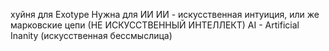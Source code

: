 хуйня для Exotype
Нужна для ИИ
ИИ - искусственная интуиция, или же марковские цепи
(НЕ ИСКУССТВЕННЫЙ ИНТЕЛЛЕКТ)
AI - Artificial Inanity (искусственная бессмыслица)

